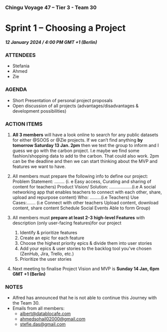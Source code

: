 ### Chingu Voyage 47 – Tier 3 - Team 30
# Sprint 1 – Choosing a Project 
 
##### 12 January 2024 / 4:00 PM GMT +1 (Berlin)

### ATTENDEES
*	Stefania
*	Ahmed
*	Zie

### AGENDA
*	Short Presentation of personal project proposals
*	Open discussion of all projects (advantages/disadvantages & development possibilities)

### ACTION ITEMS
1.	**All 3 members** will have a look online to search for any public datasets for either @SOOS or @Zie projects. If we can’t find anything **by tomorrow Saturday 13 Jan. 2pm** then we text the group to inform and I guess we go with the carbon project. I.e maybe we find some fashion/shopping data to add to the carbon. That could also work. 2pm can be the deadline and then we can start thinking about the MVP and features we want to have.

2.	All members must prepare the following info to define our project:
Problem Statement: ........ (i. e Easy access, Curating and sharing of content for teachers) Product Vision/ Solution: ..................(i.e A social networking app that enables teachers to connect with each other, share, upload and repurpose content) Who: .........(i.e Teachers) Use Cases:....... (i.e Connect with other teachers Upload content, download content, share content Schedule Social Events Able to form Group)

3.	All members must **prepare at least 2-3 high-level Features** with description (only user-facing features)for our project
    1.	Identify & prioritize features
    2.	Create an epic for each feature
    3.	Choose the highest priority epics & divide them into user stories
    4.	Add your epics & user stories to the backlog tool you've chosen (ZenHub, Jira, Trello, etc.)
    5.	Prioritize the user stories

4.	Next meeting to finalise Project Vision and MVP is **Sunday 14 Jan, 6pm GMT +1 (Berlin)**

### NOTES
*	Alfred has announced that he is not able to continue this Journey with the Team 30.
*	Emails from all members:
    * albert@datablocafe.com
    * ahmedsohail02000@gmail.com
    * stefie.das@gmail.com
